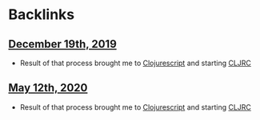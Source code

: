 
# Backlinks
## [December 19th, 2019](<December 19th, 2019.md>)
- Result of that process brought me to [Clojurescript](<Clojurescript.md>) and starting [CLJRC](<CLJRC.md>)

## [May 12th, 2020](<May 12th, 2020.md>)
- Result of that process brought me to [Clojurescript](<Clojurescript.md>) and starting [CLJRC](<CLJRC.md>)

